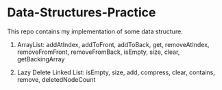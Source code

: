 # Data-Structures-Practice
This repo contains my implementation of some data structure.

1) ArrayList:
      addAtIndex, addToFront, addToBack, get, removeAtIndex, removeFromFront, removeFromBack, isEmpty, size, clear, getBackingArray
      
2) Lazy Delete Linked List:
      isEmpty, size, add, compress, clear, contains, remove, deletedNodeCount
      
